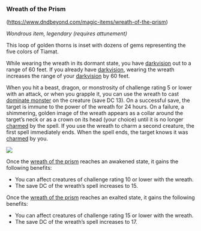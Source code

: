 ### Wreath of the Prism
(https://www.dndbeyond.com/magic-items/wreath-of-the-prism)

_Wondrous item, legendary (requires attunement)_

This loop of golden thorns is inset with dozens of gems representing the five colors of Tiamat.

While wearing the wreath in its dormant state, you have [darkvision](https://www.dndbeyond.com/compendium/rules/basic-rules/monsters#Darkvision) out to a range of 60 feet. If you already have [darkvision](https://www.dndbeyond.com/compendium/rules/basic-rules/monsters#Darkvision), wearing the wreath increases the range of your [darkvision](https://www.dndbeyond.com/compendium/rules/basic-rules/monsters#Darkvision) by 60 feet.

When you hit a beast, dragon, or monstrosity of challenge rating 5 or lower with an attack, or when you grapple it, you can use the wreath to cast [dominate monster](https://www.dndbeyond.com/spells/dominate-monster) on the creature (save DC 13). On a successful save, the target is immune to the power of the wreath for 24 hours. On a failure, a shimmering, golden image of the wreath appears as a collar around the target’s neck or as a crown on its head (your choice) until it is no longer [charmed](https://www.dndbeyond.com/compendium/rules/basic-rules/appendix-a-conditions#Charmed) by the spell. If you use the wreath to charm a second creature, the first spell immediately ends. When the spell ends, the target knows it was [charmed](https://www.dndbeyond.com/compendium/rules/basic-rules/appendix-a-conditions#Charmed) by you.

[![](https://media.dndbeyond.com/compendium-images/egtw/yDOyqyOocErRgYJK/06-11.png)](https://media.dndbeyond.com/compendium-images/egtw/yDOyqyOocErRgYJK/06-11.png)

Once the [wreath of the prism](https://www.dndbeyond.com/magic-items/wreath-of-the-prism) reaches an awakened state, it gains the following benefits:

-   You can affect creatures of challenge rating 10 or lower with the wreath.
-   The save DC of the wreath’s spell increases to 15.

Once the [wreath of the prism](https://www.dndbeyond.com/magic-items/wreath-of-the-prism) reaches an exalted state, it gains the following benefits:

-   You can affect creatures of challenge rating 15 or lower with the wreath.
-   The save DC of the wreath’s spell increases to 17.